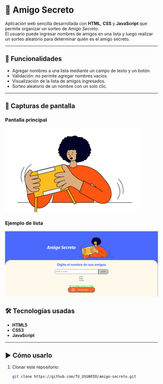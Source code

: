 # 🎁 Amigo Secreto

Aplicación web sencilla desarrollada con **HTML**, **CSS** y **JavaScript** que permite organizar un sorteo de *Amigo Secreto*.  
El usuario puede ingresar nombres de amigos en una lista y luego realizar un sorteo aleatorio para determinar quién es el amigo secreto.

---

## 🚀 Funcionalidades
- Agregar nombres a una lista mediante un campo de texto y un botón.
- Validación: no permite agregar nombres vacíos.
- Visualización de la lista de amigos ingresados.
- Sorteo aleatorio de un nombre con un solo clic.

---

## 📸 Capturas de pantalla

### Pantalla principal
![Pantalla inicial](assets/amigo-secreto.png)

### Ejemplo de lista
![Prueba](assets/prueba.png)

## 🛠️ Tecnologías usadas

- **HTML5**
- **CSS3**
- **JavaScript**

---

## ▶️ Cómo usarlo
1. Clonar este repositorio:
   ```bash
   git clone https://github.com/TU_USUARIO/amigo-secreto.git
